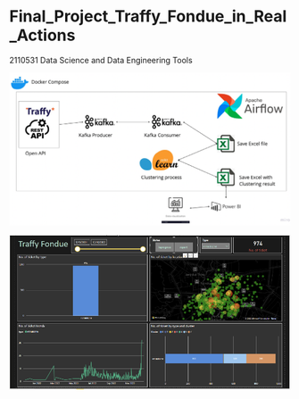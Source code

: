 # Final_Project_Traffy_Fondue_in_Real_Actions
2110531 Data Science and Data Engineering Tools

![image](https://github.com/Werayootk/Final_Project_Traffy_Fondue_in_Real_Actions/blob/main/img/flow.png)

![image](https://github.com/Werayootk/Final_Project_Traffy_Fondue_in_Real_Actions/blob/main/img/viz.png)